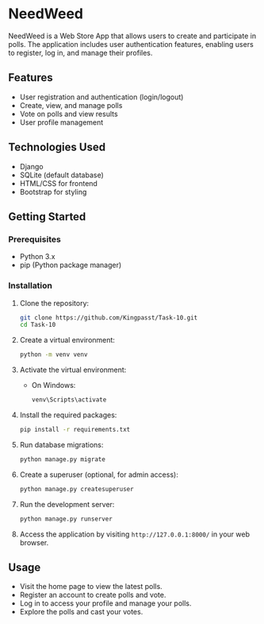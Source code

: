 # NeedWeed

NeedWeed is a Web Store App that allows users to create and participate in polls. The application includes user authentication features, enabling users to register, log in, and manage their profiles.

## Features

- User registration and authentication (login/logout)
- Create, view, and manage polls
- Vote on polls and view results
- User profile management

## Technologies Used

- Django
- SQLite (default database)
- HTML/CSS for frontend
- Bootstrap for styling

## Getting Started

### Prerequisites

- Python 3.x
- pip (Python package manager)

### Installation

1. Clone the repository:

   ```bash
   git clone https://github.com/Kingpasst/Task-10.git
   cd Task-10
   ```

2. Create a virtual environment:

   ```bash
   python -m venv venv
   ```

3. Activate the virtual environment:

   - On Windows:

     ```bash
     venv\Scripts\activate
     ```

4. Install the required packages:

   ```bash
   pip install -r requirements.txt
   ```

5. Run database migrations:

   ```bash
   python manage.py migrate
   ```

6. Create a superuser (optional, for admin access):

   ```bash
   python manage.py createsuperuser
   ```

7. Run the development server:

   ```bash
   python manage.py runserver
   ```

8. Access the application by visiting `http://127.0.0.1:8000/` in your web browser.

## Usage

- Visit the home page to view the latest polls.
- Register an account to create polls and vote.
- Log in to access your profile and manage your polls.
- Explore the polls and cast your votes.
